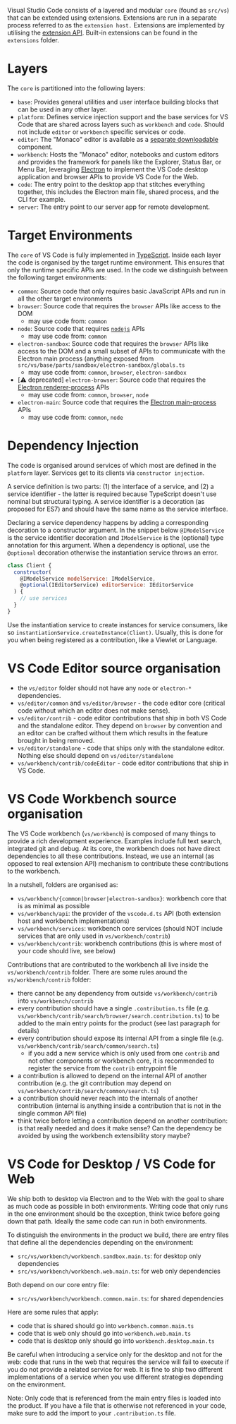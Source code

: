 Visual Studio Code consists of a layered and modular `core` (found as `src/vs`) that can be extended using extensions. Extensions are run in a separate process referred to as the
`extension host.` Extensions are implemented by utilising the [extension API](https://code.visualstudio.com/docs/extensions/overview). Built-in extensions can be found in the `extensions` folder.

# Layers

The `core` is partitioned into the following layers:
- `base`: Provides general utilities and user interface building blocks that can be used in any other layer.
- `platform`: Defines service injection support and the base services for VS Code that are shared across layers such as `workbench` and `code`. Should not include `editor` or `workbench` specific services or code.
- `editor`: The "Monaco" editor is available as a [separate downloadable](https://microsoft.github.io/monaco-editor/) component.
- `workbench`: Hosts the "Monaco" editor, notebooks and custom editors and provides the framework for panels like the Explorer, Status Bar, or Menu Bar, leveraging [Electron](https://www.electronjs.org/) to implement the VS Code desktop application and browser APIs to provide VS Code for the Web.
- `code`: The entry point to the desktop app that stitches everything together, this includes the Electron main file, shared process, and the CLI for example.
- `server`: The entry point to our server app for remote development.

# Target Environments
The `core` of VS Code is fully implemented in [TypeScript](https://github.com/microsoft/typescript). Inside each layer the code is organised by the target runtime environment. This ensures that only the runtime specific APIs are used. In the code we distinguish between the following target environments:
- `common`: Source code that only requires basic JavaScript APIs and run in all the other target environments
- `browser`: Source code that requires the `browser` APIs like access to the DOM
  - may use code from: `common`
- `node`: Source code that requires [`nodejs`](https://nodejs.org) APIs
  - may use code from: `common`
- `electron-sandbox`: Source code that requires the `browser` APIs like access to the DOM and a small subset of APIs to communicate with the Electron main process (anything exposed from `src/vs/base/parts/sandbox/electron-sandbox/globals.ts`
  - may use code from: `common`, `browser`, `electron-sandbox`
- [⚠️ deprecated] `electron-browser`: Source code that requires the [Electron renderer-process](https://github.com/atom/electron/tree/master/docs#modules-for-the-renderer-process-web-page) APIs
  - may use code from: `common`, `browser`, `node`
- `electron-main`: Source code that requires the [Electron main-process](https://github.com/atom/electron/tree/master/docs#modules-for-the-main-process) APIs
  - may use code from: `common`, `node`

# Dependency Injection

The code is organised around services of which most are defined in the `platform` layer. Services get to its clients via `constructor injection`. 

A service definition is two parts: (1) the interface of a service, and (2) a service identifier - the latter is required because TypeScript doesn't use nominal but structural typing. A service identifier is a decoration (as proposed for ES7) and should have the same name as the service interface. 

Declaring a service dependency happens by adding a corresponding decoration to a constructor argument. In the snippet below `@IModelService` is the service identifier decoration and `IModelService` is the (optional) type annotation for this argument. When a dependency is optional, use the `@optional` decoration otherwise the instantiation service throws an error.

```javascript
class Client {
  constructor(
    @IModelService modelService: IModelService, 
    @optional(IEditorService) editorService: IEditorService
  ) {
    // use services
  }
}
```

Use the instantiation service to create instances for service consumers, like so `instantiationService.createInstance(Client)`. Usually, this is done for you when being registered as a contribution, like a Viewlet or Language.

# VS Code Editor source organisation

* the `vs/editor` folder should not have any `node` or `electron-*` dependencies.
* `vs/editor/common` and `vs/editor/browser` - the code editor core (critical code without which an editor does not make sense).
* `vs/editor/contrib` - code editor contributions that ship in both VS Code and the standalone editor. They depend on `browser` by convention and an editor can be crafted without them which results in the feature brought in being removed.
* `vs/editor/standalone` - code that ships only with the standalone editor. Nothing else should depend on `vs/editor/standalone`
* `vs/workbench/contrib/codeEditor` - code editor contributions that ship in VS Code.

# VS Code Workbench source organisation

The VS Code workbench (`vs/workbench`) is composed of many things to provide a rich development experience. Examples include full text search, integrated git and debug. At its core, the workbench does not have direct dependencies to all these contributions. Instead, we use an internal (as opposed to real extension API) mechanism to contribute these contributions to the workbench. 

In a nutshell, folders are organised as:
* `vs/workbench/{common|browser|electron-sandbox}`: workbench core that is as minimal as possible
* `vs/workbench/api`: the provider of the `vscode.d.ts` API (both extension host and workbench implementations)
* `vs/workbench/services`: workbench core services (should NOT include services that are only used in `vs/workbench/contrib`)
* `vs/workbench/contrib`: workbench contributions (this is where most of your code should live, see below)

Contributions that are contributed to the workbench all live inside the `vs/workbench/contrib` folder. There are some rules around the `vs/workbench/contrib` folder:
- there cannot be any dependency from outside `vs/workbench/contrib` into `vs/workbench/contrib`
- every contribution should have a single `.contribution.ts` file (e.g. `vs/workbench/contrib/search/browser/search.contribution.ts`) to be added to the main entry points for the product (see last paragraph for details)
- every contribution should expose its internal API from a single file (e.g. `vs/workbench/contrib/search/common/search.ts`)
  - if you add a new service which is only used from one `contrib` and not other components or workbench core, it is recommended to register the service from the `contrib` entrypoint file
- a contribution is allowed to depend on the internal API of another contribution (e.g. the git contribution may depend on  `vs/workbench/contrib/search/common/search.ts`)
- a contribution should never reach into the internals of another contribution (internal is anything inside a contribution that is not in the single common API file)
- think twice before letting a contribution depend on another contribution: is that really needed and does it make sense? Can the dependency be avoided by using the workbench extensibility story maybe?

# VS Code for Desktop / VS Code for Web

We ship both to desktop via Electron and to the Web with the goal to share as much code as possible in both environments. Writing code that only runs in the one environment should be the exception, think twice before going down that path. Ideally the same code can run in both environments.

To distinguish the environments in the product we build, there are entry files that define all the dependencies depending on the environment:
* `src/vs/workbench/workbench.sandbox.main.ts`: for desktop only dependencies
* `src/vs/workbench/workbench.web.main.ts`: for web only dependencies

Both depend on our core entry file:
* `src/vs/workbench/workbench.common.main.ts`: for shared dependencies

Here are some rules that apply:
* code that is shared should go into `workbench.common.main.ts`
* code that is web only should go into `workbench.web.main.ts`
* code that is desktop only should go into `workbench.desktop.main.ts`

Be careful when introducing a service only for the desktop and not for the web: code that runs in the web that requires the service will fail to execute if you do not provide a related service for web. It is fine to ship two different implementations of a service when you use different strategies depending on the environment.

Note: Only code that is referenced from the main entry files is loaded into the product. If you have a file that is otherwise not referenced in your code, make sure to add the import to your `.contribution.ts` file.